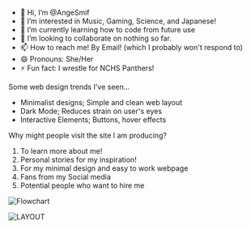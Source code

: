 - 👋 Hi, I’m @AngeSmif
- 👀 I’m interested in Music, Gaming, Science, and Japanese!
- 🌱 I’m currently learning how to code from future use
- 💞️ I’m looking to collaborate on nothing so far.
- 📫 How to reach me! By Email! (which I probably won't respond to)
- 😄 Pronouns: She/Her
- ⚡ Fun fact: I wrestle for NCHS Panthers!

Some web design trends I've seen...
+ Minimalist designs; Simple and clean web layout
+ Dark Mode; Reduces strain on user's eyes
+ Interactive Elements; Buttons, hover effects

Why might people visit the site I am producing?
1. To learn more about me!
2. Personal stories for my inspiration!
3. For my minimal design and easy to work webpage
4. Fans from my Social media
5. Potential people who want to hire me

![Flowchart](https://github.com/user-attachments/assets/0992e556-346d-4499-9755-4e21b7e64937)

![LAYOUT](https://github.com/user-attachments/assets/62a1a6ce-e2d7-4eb2-a57a-af048cd02146)
